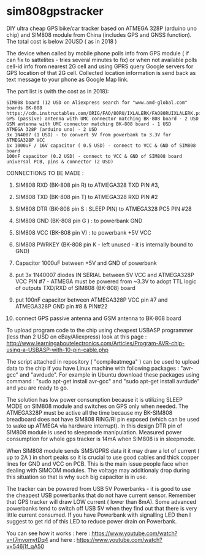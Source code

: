 # sim808gpstracker
DIY ultra cheap GPS bike/car tracker based on  ATMEGA 328P (arduino uno chip) and SIM808 module from China (includes GPS and GNSS function). The total cost is below 20USD ( as in 2018 )

The device when called by mobile phone polls info from GPS module ( if can fix to sattelites - tries several minutes to fix) or when not available polls cell-id info from nearest 2G cell and  using GPRS  query Google servers for GPS location of that 2G cell. Collected location information is send back as text message to your phone as Google Map link.

The part list is (with the cost as in 2018):

    SIM808 board (12 USD on Aliexpress search for "www.amd-global.com" boards BK-808 https://cdn.instructables.com/ORIG/FAO/80RU/IXLALERK/FAO80RUIXLALERK.pdf)
    GPS (passive) antenna with UMC connector matching BK-808 board - 2 USD
    GSM antenna with UMC connector matching BK-808 board - 1 USD
    ATMEGA 328P (arduino uno) - 2 USD
    3x 1N4007 (1 USD) - to convert 5V from powerbank to 3.3V for ATMEGA328P VCC
    1x 1000uF / 16V capacitor ( 0.5 USD) - connect to VCC & GND of SIM808 board
    100nF capacitor (0.2 USD) - connect to VCC & GND of SIM808 board
    universal PCB, pins & connector (2 USD)

CONNECTIONS TO BE MADE :

1) SIM808 RXD (BK-808 pin R) to ATMEGA328 TXD PIN #3,
2) SIM808 TXD (BK-808 pin T) to ATMEGA328 RXD PIN #2
3) SIM808 DTR (BK-808 pin S : SLEEP PIN) to ATMEGA328 PC5 PIN #28
4) SIM808 GND (BK-808 pin G ) : to powerbank GND 
5) SIM808 VCC (BK-808 pin V)  : to powerbank +5V VCC
6) SIM808 PWRKEY (BK-808 pin K - left unused - it is internally bound to GND)

7) Capacitor 1000uF between +5V and GND of powerbank 

8) put 3x 1N40007 diodes IN SERIAL between 5V VCC and ATMEGA328P VCC PIN #7 - ATMEGA must be powered from ~3.3V to adopt TTL logic of outputs TXD/RXD of SIM808 (BK-808) board

9) put 100nF capacitor between ATMEGA328P VCC pin #7 and ATMEGA328P GND pin #8 & PIN#22

10) connect GPS passive antenna and GSM antenna to BK-808 board

To upload program code to the chip using cheapest USBASP programmer (less than 2 USD on eBay/Aliexpress) 
look at this page : http://www.learningaboutelectronics.com/Articles/Program-AVR-chip-using-a-USBASP-with-10-pin-cable.php

The script attached in repository ( "compileatmega" ) can be used to upload data to the chip if you have Linux machine with following packages : "avr-gcc" and "avrdude". 
For example in Ubuntu download these packages using command : "sudo apt-get install avr-gcc" and "sudo apt-get install avrdude" and you are ready to go.

The solution has low power consumption because it is utilizing SLEEP MODE on SIM808 module and switches on GPS only when needed.
The ATMEGA328P must be active all the time because my BK-SIM808 breadboard does not have SIM808 RING/RI pin exposed (which can be used to wake up ATMEGA via hardware interrupt). In this design DTR pin of SIM808 module is used to sleepmode manipulation. 
Measured power consumption for whole gps tracker is 14mA when SIM808 is in sleepmode.

When SIM808 module sends SMS/GPRS data it it may draw a lot of current ( up to 2A ) in short peaks so it is crucial to use good cables and thick copper lines for GND and VCC on PCB. This is the main issue people face when dealing with SIMCOM modules. The voltage may additionaly drop during this situation so that is why such big capacitor is in use. 

The tracker can be powered  from USB 5V Powerbanks - it is good to use the cheapest USB powerbanks that do not have current sensor. Remember that GPS tracker will draw LOW current ( lower than 8mA). Some advanced powerbanks tend to switch off USB 5V when they find out that there is very little current consumed. If you have Powerbank with signalling LED then I suggest to get rid of this LED to reduce power drain on Powerbank.


You can see how it works : here : https://www.youtube.com/watch?v=t7mvomytDq4 and here : https://www.youtube.com/watch?v=546j1f_qA50

